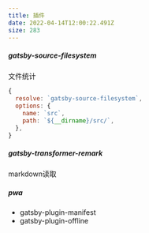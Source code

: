 ```yaml
---
title: 插件
date: 2022-04-14T12:00:22.491Z
size: 283
---
```

##### gatsby-source-filesystem

文件统计

```javascript
{
  resolve: `gatsby-source-filesystem`,
  options: {
    name: `src`,
    path: `${__dirname}/src/`,
  },
}
```

##### gatsby-transformer-remark

markdown读取

##### pwa

- gatsby-plugin-manifest
- gatsby-plugin-offline
